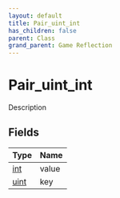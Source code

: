 ```yaml
---
layout: default
title: Pair_uint_int
has_children: false
parent: Class
grand_parent: Game Reflection
---
```

# Pair_uint_int
Description 

## Fields

| Type | Name |
|:----------|:--------------|
| [int](/riftbreaker-wiki/docs/game-reflection/enums/int/) | value |
| [uint](/riftbreaker-wiki/docs/game-reflection/components/uint/) | key |

